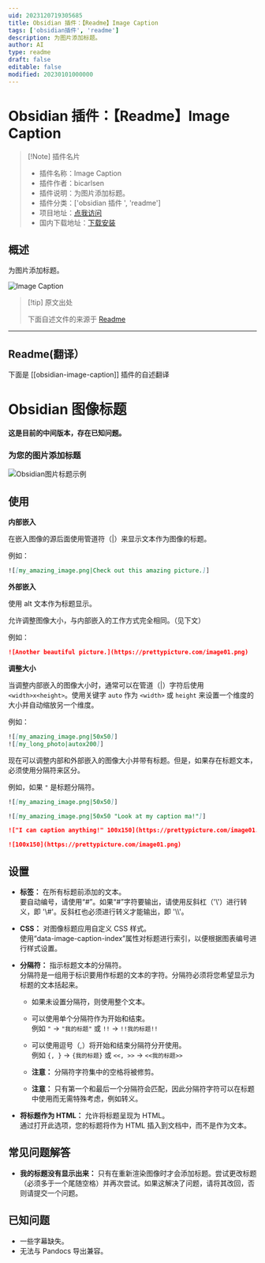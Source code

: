 ```yaml
---
uid: 2023120719305685
title: Obsidian 插件：【Readme】Image Caption
tags: ['obsidian插件', 'readme']
description: 为图片添加标题。
author: AI
type: readme
draft: false
editable: false
modified: 20230101000000
---
```


# Obsidian 插件：【Readme】Image Caption

> [!Note] 插件名片
> - 插件名称：Image Caption
> - 插件作者：bicarlsen
> - 插件说明：为图片添加标题。
> - 插件分类：['obsidian 插件 ', 'readme']
> - 项目地址：[点我访问](https://github.com/bicarlsen/obsidian_image_caption)
> - 国内下载地址：[下载安装](https://pkmer.cn/products/plugin/pluginMarket/?obsidian-image-caption)

## 概述

为图片添加标题。

![Image Caption](https://cdn.pkmer.cn/covers/obsidian-image-caption.png!pkmer)

> [!tip] 原文出处
>
>下面自述文件的来源于 [Readme](https://ghproxy.net/https://raw.githubusercontent.com/bicarlsen/obsidian_image_caption/main/README.md)
>

---

## Readme(翻译）

下面是 [[obsidian-image-caption]] 插件的自述翻译

# Obsidian 图像标题

**这是目前的中间版本，存在已知问题。**

### 为您的图片添加标题

![Obsidian图片标题示例](https://cdn.pkmer.cn/covers/obsidian-image-caption_1_0.png!pkmer)

## 使用

**内部嵌入**

在嵌入图像的源后面使用管道符（|）来显示文本作为图像的标题。

例如：

```markdown
![[my_amazing_image.png|Check out this amazing picture.]]
```

**外部嵌入**

使用 alt 文本作为标题显示。

允许调整图像大小，与内部嵌入的工作方式完全相同。（见下文）

例如：

```markdown
![Another beautiful picture.](https://prettypicture.com/image01.png)
```

**调整大小**

当调整内部嵌入的图像大小时，通常可以在管道（|）字符后使用 `<width>x<height>`。使用关键字 `auto` 作为 `<width>` 或 `height` 来设置一个维度的大小并自动缩放另一个维度。

例如：

```markdown
![[my_amazing_image.png|50x50]]
![[my_long_photo|autox200]]
```

现在可以调整内部和外部嵌入的图像大小并带有标题。但是，如果存在标题文本，必须使用分隔符来区分。

例如，如果 `"` 是标题分隔符。

```markdown
![[my_amazing_image.png|50x50]]

![[my_amazing_image.png|50x50 "Look at my caption ma!"]]

!["I can caption anything!" 100x150](https://prettypicture.com/image01.png)

![100x150](https://prettypicture.com/image01.png)
```

## 设置

+ **标签：** 在所有标题前添加的文本。<br/>
要自动编号，请使用“#”。如果“#”字符要输出，请使用反斜杠（'\\'）进行转义，即 '\\#'。反斜杠也必须进行转义才能输出，即 '\\\\'。

+ **CSS：** 对图像标题应用自定义 CSS 样式。<br/>
使用“data-image-caption-index”属性对标题进行索引，以便根据图表编号进行样式设置。

+ **分隔符：** 指示标题文本的分隔符。<br/>
分隔符是一组用于标识要用作标题的文本的字符。分隔符必须将您希望显示为标题的文本括起来。

	+ 如果未设置分隔符，则使用整个文本。
	+ 可以使用单个分隔符作为开始和结束。<br/>
    例如 `"` -> `"我的标题"` 或 `!!` -> `!!我的标题!!`

	+ 可以使用逗号（,）将开始和结束分隔符分开使用。<br/>
    例如 `{, }` -> `{我的标题}` 或 `<<, >>` -> `<<我的标题>>`

	+ **注意：** 分隔符字符集中的空格将被修剪。
	+ **注意：** 只有第一个和最后一个分隔符会匹配，因此分隔符字符可以在标题中使用而无需特殊考虑，例如转义。
+ **将标题作为 HTML：** 允许将标题呈现为 HTML。<br/>
通过打开此选项，您的标题将作为 HTML 插入到文档中，而不是作为文本。

## 常见问题解答

+ **我的标题没有显示出来：** 只有在重新渲染图像时才会添加标题。尝试更改标题（必须多于一个尾随空格）并再次尝试。如果这解决了问题，请将其改回，否则请提交一个问题。

## 已知问题

+ 一些字幕缺失。
+ 无法与 Pandocs 导出兼容。
